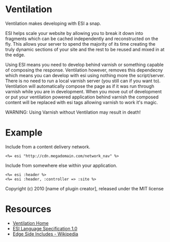 Ventilation
===========

Ventilation makes developing with ESI a snap.

ESI helps scale your website by allowing you to break it down into fragments
which can be cached independently and reconstructed on the fly. This allows
your server to spend the majority of its time creating the truly dynamic
sections of your site and the rest to be reused and mixed in at the edge.

Using ESI means you need to develop behind varnish or something capable of
composing the response.  Ventilation however, removes this dependecny which
means you can develop with esi using nothing more the script/server. There is
no need to run a local varnish server (you still can if you want to).
Ventilation will automatically compose the page as if it was run through
varnish while you are in development.  When you move out of development or put
your ventilation powered application behind varnish the composed content will
be replaced with esi tags allowing varnish to work it's magic.

WARNING: Using Varnish without Ventilation may result in death!

Example
=======

Include from a content delivery network.

    <%= esi "http://cdn.megadomain.com/network_nav" %>

Include from somewhere else within your application.

    <%= esi :header %>
    <%= esi :header, :controller => :site %>

Copyright (c) 2010 [name of plugin creator], released under the MIT license

Resources
=========
  * [Ventilation Home](http://github.com/agoragames/ventilation)
  * [ESI Language Specification 1.0](http://www.w3.org/TR/esi-lang)
  * [Edge Side Includes - Wikipedia](http://en.wikipedia.org/wiki/Edge_Side_Includes)
